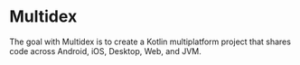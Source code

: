 # Multidex
The goal with Multidex is to create a Kotlin multiplatform project that shares code across Android, iOS, Desktop, Web, and JVM.
